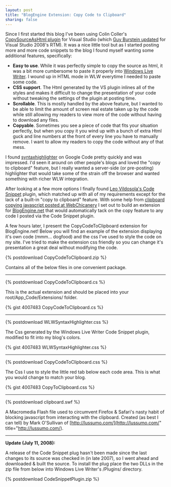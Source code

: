 ```yaml
--- 
layout: post
title: "BlogEngine Extension: Copy Code to Clipboard"
sharing: false
---
```


Since I first started this blog I've been using Colin Coller's [CopySourceAsHtml plugin](http://www.jtleigh.com/people/colin/software/CopySourceAsHtml/) for Visual Studio (which [Guy Burstein updated](http://blogs.microsoft.co.il/blogs/bursteg/archive/2007/11/21/copy-source-as-html-copysourceashtml-for-visual-studio-2008-rtm.aspx) for Visual Studio 2008's RTM). It was a nice little tool but as I started posting more and more code snippets to the blog I found myself wanting some additional features, specifically: 

* **Easy to use**. While it was perfectly simple to copy the source as html, it was a bit more cumbersome to paste it properly into [Windows Live Writer](http://get.live.com/writer/overview). I wound up in HTML mode in WLW everytime I needed to paste some code.
* **CSS support**. The Html generated by the VS plugin inlines all of the styles and makes it difficult to change the presentation of your code without tweaking the settings of the plugin at posting time.
* **Scrollable**. This is mostly handled by the above feature, but I wanted to be able to limit the amount of screen real estate taken up by the code while still allowing my readers to view more of the code without having to download any files.
* **Copyable**. Sometimes you see a piece of code that fits your situation perfectly, but when you copy it you wind up with a bunch of extra Html guck and line numbers at the front of every line you have to manually remove. I want to allow my readers to copy the code without any of that mess.

I found [syntaxhighlighter](http://code.google.com/p/syntaxhighlighter/) on Google Code pretty quickly and was impressed. I'd seen it around on other people's blogs and loved the "copy to clipboard" feature, but I really wanted a server-side (or pre-posting) highlighter that would take some of the strain off the browser and wanted something with richer WLW integration. 

After looking at a few more options I finally found [Leo Vildosola's Code Snippet](http://lvildosola.blogspot.com/2007/02/code-snippet-plugin-for-windows-live.html) plugin, which matched up with all of my requirements except for the lack of a built-in "copy to clipboard" feature. With some help from [clipboard copying javascript posted at WebChicanery](http://webchicanery.com/2006/11/14/clipboard-copy-javascript/) I set out to build an extension for [BlogEngine.net](http://www.dotnetblogengine.net/) that would automatically tack on the copy feature to any code I posted via the Code Snippet plugin. 

A few hours later, I present the CopyCodeToClipboard extension for BlogEngine.net! Below you will find an example of the extension displaying it's own code (mmm... dogfood) and the css I've used to style the code on my site. I've tried to make the extension css friendly so you can change it's presentation a great deal without modifying the code. 

{% postdownload CopyCodeToClipboard.zip %}

Contains all of the below files in one convenient package. 

<hr>

{% postdownload CopyCodeToClipboard.cs %}

This is the actual extension and should be placed into your root/App_Code/Extensions/ folder.

{% gist 4007483 CopyCodeToClipboard.cs %}

<hr>

{% postdownload WLWSyntaxHighlighter.css %}

The Css generated by the Windows Live Writer Code Snippet plugin, modified to fit into my blog's colors. 

{% gist 4007483 WLWSyntaxHighlighter.css %}

<hr>

{% postdownload CopyCodeToClipboard.css %}

The Css I use to style the little red tab below each code area. This is what you would change to match your blog. 

{% gist 4007483 CopyToClipboard.css %}

<hr>

{% postdownload clipboard.swf %}

A Macromedia Flash file used to circumvent Firefox & Safari's nasty habit of blocking javascript from interacting with the clipboard. Created (as best I can tell) by Mark O'Sullivan of [http://lussumo.com/](http://lussumo.com/" title="http://lussumo.com/). 

<hr>

**Update (July 11, 2008):**

A release of the Code Snippet plug hasn't been made since the last changes to its source was checked in (in late 2007), so I went ahead and downloaded & built the source. To install the plug place the two DLLs in the zip file from below into Windows Live Writer's /Plugins/ directory.

{% postdownload CodeSnippetPlugin.zip %}